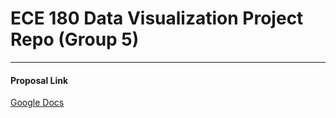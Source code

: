 # ECE 180 Data Visualization Project Repo (Group 5)
---
#### Proposal Link
[Google Docs](https://docs.google.com/document/d/1MixsGSq8prR0tFKa-1jN1YVo3CZ7M9FpTq0RvENvUpc/edit# "Project Proposal")
